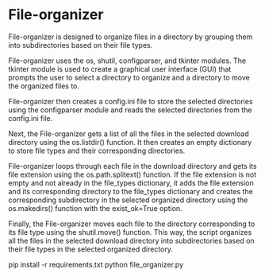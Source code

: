 # File-organizer

File-organizer is designed to organize files in a directory by grouping them into subdirectories based on their file types.

File-organizer uses the os, shutil, configparser, and tkinter modules. The tkinter module is used to create a graphical user interface (GUI) that prompts the user to select a directory to organize and a directory to move the organized files to.

File-organizer then creates a config.ini file to store the selected directories using the configparser module and reads the selected directories from the config.ini file.

Next, the File-organizer gets a list of all the files in the selected download directory using the os.listdir() function. It then creates an empty dictionary to store file types and their corresponding directories.

File-organizer loops through each file in the download directory and gets its file extension using the os.path.splitext() function. If the file extension is not empty and not already in the file_types dictionary, it adds the file extension and its corresponding directory to the file_types dictionary and creates the corresponding subdirectory in the selected organized directory using the os.makedirs() function with the exist_ok=True option.

Finally, the File-organizer moves each file to the directory corresponding to its file type using the shutil.move() function. This way, the script organizes all the files in the selected download directory into subdirectories based on their file types in the selected organized directory.

pip install -r requirements.txt
python file_organizer.py
